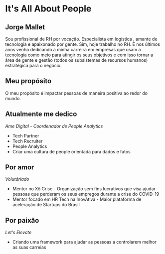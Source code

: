 # It's All About People

## Jorge Mallet
Sou profissional de RH por vocação. Especialista em logística , amante de tecnologia e apaixonado por gente. Sim, hoje trabalho no RH. E nos últimos anos venho dedicando a minha carreira em empresas que usam a tecnologia como meio para atingir os seus objetivos e com isso tornar a área de gente e gestão (todos os subsistemas de recursos humanos) estratégica para o negócio.

## Meu propósito
O meu propósito é impactar pessoas de maneira positiva ao redor do mundo.

## Atualmente me dedico
  *Ame Digital - Coordenador de People Analytics* 
  + Tech Partner  
  + Tech Recruiter 
  + People Analytics
  + Criar uma cultura de people orientada para dados e fatos

## Por amor 
 *Volutáriado*
+ Mentor no Xô Crise - Organização sem fins lucrativos que visa ajudar pessoas que perderam os seus empregos durante a crise do COVID-19
+ Mentor focado em HR Tech na InovAtiva - Maior plataforma de aceleração de Startups do Brasil

## Por paixão
  *Let's Elevate*
+ Criando uma framework para ajudar as pessoas a controlarem melhor as suas carreias   

